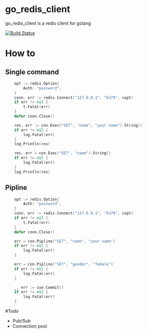 # go_redis_client
go_redis_client is a redis client for golang

[![Build Status](https://travis-ci.org/philchia/go_redis_client.svg?branch=master)](https://travis-ci.org/philchia/go_redis_client)

# How to

## Single command

```go
	opt := redis.Option{
		Auth: "password",
	}
	conn, err := redis.Connect("127.0.0.1", "6379", &opt)
	if err != nil {
		t.Fatal(err)
	}
	defer conn.Close()

	res, err := con.Exec("SET", "name", "your name").String()
	if err != nil {
		log.Fatal(err)
	}
	log.Println(res)

	res, err = con.Exec("GET", "name").String()
	if err != nil {
		log.Fatal(err)
	}
	log.Println(res)
```

## Pipline

```go
	opt := redis.Option{
		Auth: "password",
	}
	conn, err := redis.Connect("127.0.0.1", "6379", &opt)
	if err != nil {
		t.Fatal(err)
	}
	defer conn.Close()

	err = con.Pipline("SET", "name", "your name")
	if err != nil {
		log.Fatal(err)
	}

	err = con.Pipline("SET", "gender", "female")
	if err != nil {
		log.Fatal(err)
	}

	_, err := con.Commit()
	if err != nil {
		log.Fatal(err)
	}

```

#Todo

* Pub/Sub
* Connection pool
